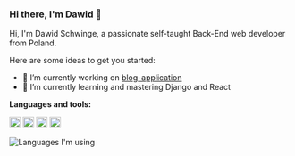 ### Hi there, I'm Dawid 👋

Hi, I'm Dawid Schwinge, a passionate self-taught Back-End web developer from Poland.

Here are some ideas to get you started:

- 🔭 I’m currently working on [blog-application](https://github.com/xdawxd/blog)
- 🌱 I’m currently learning and mastering Django and React 

**Languages and tools:**

<code><img height="20" src="https://user-images.githubusercontent.com/58686770/117436712-93a01e00-af2f-11eb-9de9-a2cb7e440055.png"></code>
<code><img height="20" src=""></code>
<code><img height="20" src=""></code>
<code><img height="20" src=""></code>

![Languages I'm using](https://github-readme-stats-anuraghazra1.vercel.app/api/top-langs/?username=xdawxd&layout=compact&theme=material-palenight)
